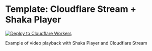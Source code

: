 # Template: Cloudflare Stream + Shaka Player

[![Deploy to Cloudflare Workers](https://deploy.workers.cloudflare.com/button)](https://deploy.workers.cloudflare.com/?url=https://github.com/cloudflare/workers-sdk/tree/main/templates/stream/playback/shaka-player)

Example of video playback with Shaka Player and Cloudflare Stream
